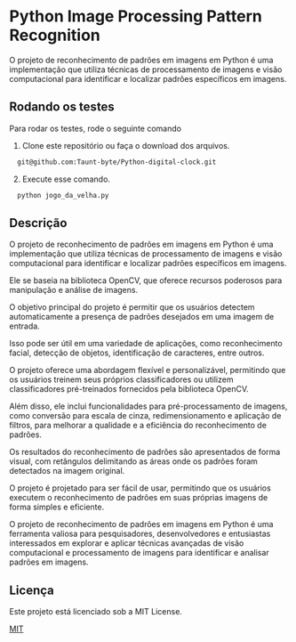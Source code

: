 #  Python Image Processing Pattern Recognition


O projeto de reconhecimento de padrões em imagens em Python é uma implementação que utiliza técnicas de processamento de imagens e visão computacional para identificar e localizar padrões específicos em imagens.  

## Rodando os testes

Para rodar os testes, rode o seguinte comando

1) Clone este repositório ou faça o download dos arquivos.
```bash
  git@github.com:Taunt-byte/Python-digital-clock.git
```

2) Execute esse comando.

```bash
  python jogo_da_velha.py
```

## Descrição 

O projeto de reconhecimento de padrões em imagens em Python é uma implementação que utiliza técnicas de processamento de imagens e visão computacional para identificar e localizar padrões específicos em imagens. 

Ele se baseia na biblioteca OpenCV, que oferece recursos poderosos para manipulação e análise de imagens.

O objetivo principal do projeto é permitir que os usuários detectem automaticamente a presença de padrões desejados em uma imagem de entrada. 

Isso pode ser útil em uma variedade de aplicações, como reconhecimento facial, detecção de objetos, identificação de caracteres, entre outros.

O projeto oferece uma abordagem flexível e personalizável, permitindo que os usuários treinem seus próprios classificadores ou utilizem classificadores pré-treinados fornecidos pela biblioteca OpenCV. 

Além disso, ele inclui funcionalidades para pré-processamento de imagens, como conversão para escala de cinza, redimensionamento e aplicação de filtros, para melhorar a qualidade e a eficiência do reconhecimento de padrões.

Os resultados do reconhecimento de padrões são apresentados de forma visual, com retângulos delimitando as áreas onde os padrões foram detectados na imagem original. 

O projeto é projetado para ser fácil de usar, permitindo que os usuários executem o reconhecimento de padrões em suas próprias imagens de forma simples e eficiente.

O projeto de reconhecimento de padrões em imagens em Python é uma ferramenta valiosa para pesquisadores, desenvolvedores e entusiastas interessados em explorar e aplicar técnicas avançadas de visão computacional e processamento de imagens para identificar e analisar padrões em imagens.

## Licença

Este projeto está licenciado sob a MIT License.

[MIT](https://choosealicense.com/licenses/mit/)